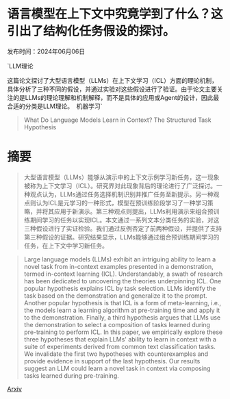 # 语言模型在上下文中究竟学到了什么？这引出了结构化任务假设的探讨。

发布时间：2024年06月06日

`LLM理论

这篇论文探讨了大型语言模型（LLMs）在上下文学习（ICL）方面的理论机制，具体分析了三种不同的假设，并通过实验对这些假设进行了验证。由于论文主要关注的是LLMs的理论理解和机制解释，而不是具体的应用或Agent的设计，因此最合适的分类是LLM理论。` `机器学习`

> What Do Language Models Learn in Context? The Structured Task Hypothesis

# 摘要

> 大型语言模型（LLMs）能够从演示中的上下文示例学习新任务，这一现象被称为上下文学习（ICL）。研究界对此现象背后的理论进行了广泛探讨。一种观点认为，LLMs通过任务选择机制识别并推广任务至新提示。另一种观点则认为ICL是元学习的一种形式，模型在预训练阶段学习了一种学习策略，并将其应用于新演示。第三种观点则提出，LLMs利用演示来组合预训练期间学习的任务以实现ICL。本文通过一系列文本分类任务的实验，对这三种假设进行了实证检验。我们通过反例否定了前两种假设，并提供了支持第三种假设的证据。研究结果显示，LLMs能够通过组合预训练期间学习的任务，在上下文中学习新任务。

> Large language models (LLMs) exhibit an intriguing ability to learn a novel task from in-context examples presented in a demonstration, termed in-context learning (ICL). Understandably, a swath of research has been dedicated to uncovering the theories underpinning ICL. One popular hypothesis explains ICL by task selection. LLMs identify the task based on the demonstration and generalize it to the prompt. Another popular hypothesis is that ICL is a form of meta-learning, i.e., the models learn a learning algorithm at pre-training time and apply it to the demonstration. Finally, a third hypothesis argues that LLMs use the demonstration to select a composition of tasks learned during pre-training to perform ICL. In this paper, we empirically explore these three hypotheses that explain LLMs' ability to learn in context with a suite of experiments derived from common text classification tasks. We invalidate the first two hypotheses with counterexamples and provide evidence in support of the last hypothesis. Our results suggest an LLM could learn a novel task in context via composing tasks learned during pre-training.

[Arxiv](https://arxiv.org/abs/2406.04216)
